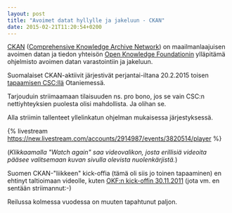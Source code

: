 ```yaml
---
layout: post
title: "Avoimet datat hyllylle ja jakeluun - CKAN"
date: 2015-02-21T11:20:54+0200
---
```


[CKAN](http://ckan.org/) ([Comprehensive Knowledge Archive Network](http://en.wikipedia.org/wiki/CKAN)) on maailmanlaajuisen avoimen datan ja tiedon yhteisön [Open Knowledge Foundationin](https://okfn.org/) ylläpitämä ohjelmisto avoimen datan varastointiin ja jakeluun.

Suomalaiset CKAN-aktiivit järjestivät perjantai-iltana 20.2.2015 toisen [tapaamisen CSC:llä](http://web.csc.fi/csc/kurssit/arkisto/ckan-tapaaminen2015) Otaniemessä.

Tarjouduin striimaamaan tilaisuuden ns. pro bono, jos se vain CSC:n nettiyhteyksien puolesta olisi mahdollista. Ja olihan se.<!--more-->

Alla striimin tallenteet yllelinkatun ohjelman mukaisessa järjestyksessä. 

{% livestream https://new.livestream.com/accounts/2914987/events/3820514/player %}

(*Klikkaamalla "Watch again" saa videovalikon, josta erillisiä videoita pääsee valitsemaan kuvan sivulla olevista nuolenkärjistä.*)

Suomen CKAN-"liikkeen" kick-offia (tämä oli siis jo toinen tapaaminen) en ehtinyt taltioimaan videolle, kuten [OKF:n kick-offin 30.11.2011](https://vimeo.com/album/2177940/sort:preset/format:detail) (jota vm. en sentään striimannut:-)

Reilussa kolmessa vuodessa on muuten tapahtunut paljon. 